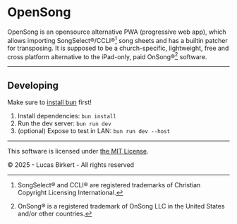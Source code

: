 # OpenSong

OpenSong is an opensource alternative PWA (progressive web app), which allows importing SongSelect®/CCLI®[^1] song sheets and has a builtin patcher for transposing. It is supposed to be a church-specific, lightweight, free and cross platform alternative to the iPad-only, paid OnSong®[^2] software.

----

## Developing

Make sure to [install bun](https://bun.sh/) first!

1. Install dependencies: `bun install`
2. Run the dev server: `bun run dev`
3. (optional) Expose to test in LAN: `bun run dev --host`

----

This software is licensed under [the MIT License](LICENSE).

[^1]: SongSelect® and CCLI® are registered trademarks of Christian Copyright Licensing International.

[^2]: OnSong® is a registered trademark of OnSong LLC in the United States and/or other countries.

&copy; 2025 - Lucas Birkert - All rights reserved
